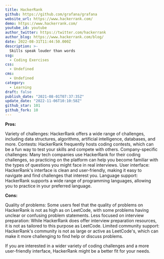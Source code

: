 ```yaml
---
title: HackerRank
github: https://github.com/grafana/grafana
website_url: https://www.hackerrank.com/
demo: https://www.hackerrank.com/
youtube_id: youtube
author_twitter: https://twitter.com/hackerrank
author_blog: https://www.hackerrank.com/blog/
date: 2022-08-31T11:44:50.000Z
description: >-
  Skills speak louder than words
ssg:
  - Coding Exercises
css:
  - Undefined
cms:
  - Undefined
category:
  - Learning
draft: false
publish_date: "2021-08-01T07:37:35Z"
update_date: "2022-11-06T10:10:58Z"
github_star: 101
github_fork: 10
---
```


**Pros:**

Variety of challenges: HackerRank offers a wide range of challenges, including data structures, algorithms, artificial intelligence, databases, and more.
Contests: HackerRank frequently hosts coding contests, which can be a fun way to test your skills and compete with others.
Company-specific challenges: Many tech companies use HackerRank for their coding challenges, so practicing on the platform can help you become familiar with the types of questions you might face in real interviews.
User interface: HackerRank's interface is clean and user-friendly, making it easy to navigate and find challenges that interest you.
Language support: HackerRank supports a wide range of programming languages, allowing you to practice in your preferred language.

**Cons:**

Quality of problems: Some users feel that the quality of problems on HackerRank is not as high as on LeetCode, with some problems having unclear or confusing problem statements.
Less focused on interview preparation: While HackerRank does offer interview preparation resources, it is not as tailored to this purpose as LeetCode.
Limited community support: HackerRank's community is not as large or active as LeetCode's, which can make it more challenging to find help or discuss problems.

If you are interested in a wider variety of coding challenges and a more user-friendly interface, HackerRank might be a better fit for your needs.
